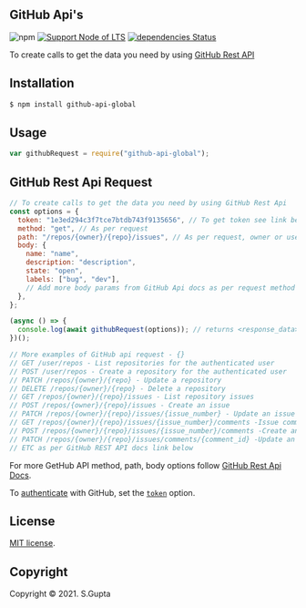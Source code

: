 ## GitHub Api's

![npm](https://img.shields.io/npm/v/github-api-global) [![Support Node of LTS](https://img.shields.io/badge/node-latest-brightgreen.svg)](https://nodejs.org/) [![dependencies Status](https://status.david-dm.org/gh/request/request.svg)](https://david-dm.org/request/request)

To create calls to get the data you need by using [GitHub Rest API][github-docs]

## Installation

```bash
$ npm install github-api-global
```

## Usage

```javascript
var githubRequest = require("github-api-global");
```

## GitHub Rest Api Request

```javascript
// To create calls to get the data you need by using GitHub Rest Api
const options = {
  token: "1e3ed294c3f7tce7btdb743f9135656", // To get token see link below
  method: "get", // As per request
  path: "/repos/{owner}/{repo}/issues", // As per request, owner or user
  body: {
    name: "name",
    description: "description",
    state: "open",
    labels: ["bug", "dev"],
    // Add more body params from GitHub Api docs as per request method describe
  },
};

(async () => {
  console.log(await githubRequest(options)); // returns <response_data>
})();

// More examples of GitHub api request - {}
// GET /user/repos - List repositories for the authenticated user
// POST /user/repos - Create a repository for the authenticated user
// PATCH /repos/{owner}/{repo} - Update a repository
// DELETE /repos/{owner}/{repo} - Delete a repository
// GET /repos/{owner}/{repo}/issues - List repository issues
// POST /repos/{owner}/{repo}/issues - Create an issue
// PATCH /repos/{owner}/{repo}/issues/{issue_number} - Update an issue
// GET /repos/{owner}/{repo}/issues/{issue_number}/comments -Issue comments
// POST /repos/{owner}/{repo}/issues/{issue_number}/comments -Create an comment
// PATCH /repos/{owner}/{repo}/issues/comments/{comment_id} -Update an comment
// ETC as per GitHub REST API docs link below
```

For more GetHub API method, path, body options follow [GitHub Rest Api Docs][github-docs].

To [authenticate][github-oauth2] with GitHub, set the [`token`][github-token] option.

## License

[MIT license](http://opensource.org/licenses/MIT).

## Copyright

Copyright &copy; 2021. S.Gupta

[github-docs]: https://docs.github.com/en/rest/reference/repos
[github-api]: https://developer.github.com/v3/
[github-token]: https://github.com/settings/tokens/new
[github-oauth2]: https://developer.github.com/v3/#oauth2-token-sent-in-a-header
